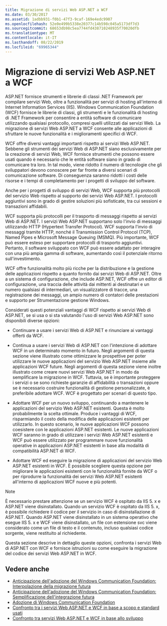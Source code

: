 ```yaml
---
title: Migrazione di servizi Web ASP.NET a WCF
ms.date: 03/30/2017
ms.assetid: 1adbb931-f0b1-47f3-9caf-169e4edc9907
ms.openlocfilehash: 52e0e499b5338e20377c14b598c045a5173df7d3
ms.sourcegitcommit: 68653db98c5ea7744fd438710248935f70020dfb
ms.translationtype: MT
ms.contentlocale: it-IT
ms.lasthandoff: 08/22/2019
ms.locfileid: "69965344"
---
```

# <a name="migrating-aspnet-web-services-to-wcf"></a>Migrazione di servizi Web ASP.NET a WCF
ASP.NET fornisce strumenti e librerie di classi .NET Framework per compilare servizi Web, oltre a funzionalità per servizi di hosting all'interno di Internet Information Services (IIS). Windows Communication Foundation (WCF) fornisce le librerie di classi, gli strumenti e le funzionalità di hosting di .NET Framework per consentire a entità software di comunicare utilizzando qualsiasi protocollo, compresi quelli utilizzati dai servizi Web.  La migrazione di servizi Web ASP.NET a WCF consente alle applicazioni di sfruttare le nuove funzionalità e i miglioramenti specifici di WCF.  
  
 WCF offre diversi vantaggi importanti rispetto ai servizi Web ASP.NET. Sebbene gli strumenti dei servizi Web di ASP.NET siano esclusivamente per la creazione di servizi Web, WCF fornisce strumenti che possono essere usati quando è necessario che le entità software siano in grado di comunicare tra loro. In tal modo, viene ridotto il numero di tecnologie che gli sviluppatori devono conoscere per far fronte a diversi scenari di comunicazione software. Di conseguenza saranno ridotti i costi delle risorse e i tempi di completamento per i progetti di sviluppo del software.  
  
 Anche per i progetti di sviluppo di servizi Web, WCF supporta più protocolli del servizio Web rispetto al supporto dei servizi Web ASP.NET. I protocolli aggiuntivi sono in grado di gestire soluzioni più sofisticate, tra cui sessioni e transazioni affidabili.  
  
 WCF supporta più protocolli per il trasporto di messaggi rispetto ai servizi Web di ASP.NET. I servizi Web ASP.NET supportano solo l'invio di messaggi utilizzando HTTP (Hypertext Transfer Protocol). WCF supporta l'invio di messaggi tramite HTTP, nonché il Transmission Control Protocol (TCP), Named Pipes e Microsoft Message Queuing (MSMQ). Più importante, WCF può essere esteso per supportare protocolli di trasporto aggiuntivi. Pertanto, il software sviluppato con WCF può essere adattato per interagire con una più ampia gamma di software, aumentando così il potenziale ritorno sull'investimento.  
  
 WCF offre funzionalità molto più ricche per la distribuzione e la gestione delle applicazioni rispetto a quanto fornito dai servizi Web di ASP.NET. Oltre a un sistema di configurazione, che include ASP.NET, WCF offre un editor di configurazione, una traccia delle attività dai mittenti ai destinatari e un numero qualsiasi di intermediari, un visualizzatore di tracce, una registrazione dei messaggi, un ampio numero di contatori delle prestazioni e supporto per Strumentazione gestione Windows.  
  
 Considerati questi potenziali vantaggi di WCF rispetto ai servizi Web di ASP.NET, se si usa o si sta valutando l'uso di servizi Web ASP.NET sono disponibili diverse opzioni:  
  
- Continuare a usare i servizi Web di ASP.NET e rinunciare ai vantaggi offerti da WCF.  
  
- Continua a usare i servizi Web di ASP.NET con l'intenzione di adottare WCF in un determinato momento in futuro. Negli argomenti di questa sezione viene illustrato come ottimizzare le prospettive per poter utilizzare le nuove applicazioni del servizio Web ASP.NET insieme alle applicazioni WCF future. Negli argomenti di questa sezione viene inoltre illustrato come creare nuovi servizi Web ASP.NET in modo da semplificare la migrazione in WCF. Tuttavia, se è importante proteggere i servizi o se sono richieste garanzie di affidabilità o transazioni oppure se è necessario costruire funzionalità di gestione personalizzate, è preferibile adottare WCF. WCF è progettato per scenari di questo tipo.  
  
- Adottare WCF per un nuovo sviluppo, continuando a mantenere le applicazioni del servizio Web ASP.NET esistenti. Questa è molto probabilmente la scelta ottimale. Produce i vantaggi di WCF, risparmiando il costo della modifica delle applicazioni esistenti per utilizzarlo. In questo scenario, le nuove applicazioni WCF possono coesistere con le applicazioni ASP.NET esistenti. Le nuove applicazioni WCF saranno in grado di utilizzare i servizi Web ASP.NET esistenti e WCF può essere utilizzato per programmare nuove funzionalità operative in applicazioni ASP.NET esistenti in base alla modalità di compatibilità ASP.NET di WCF.  
  
- Adottare WCF ed eseguire la migrazione di applicazioni del servizio Web ASP.NET esistenti in WCF. È possibile scegliere questa opzione per migliorare le applicazioni esistenti con le funzionalità fornite da WCF o per riprodurre la funzionalità dei servizi Web ASP.NET esistenti all'interno di applicazioni WCF nuove e più potenti.  
  
> [!NOTE]
> È necessario prestare attenzione se un servizio WCF è ospitato da IIS 5. x e ASP.NET viene disinstallato. Quando un servizio WCF è ospitato da IIS 5. x, è possibile richiedere il codice per il servizio in caso di disinstallazione di ASP.NET. Quando ASP.NET viene disinstallato in un sistema operativo che esegue IIS 5. x e WCF viene disinstallato, un file con estensione svc viene considerato come un file di testo e il contenuto, incluso qualsiasi codice sorgente, viene restituito al richiedente.  
  
 Questa sezione descrive in dettaglio queste opzioni, confronta i servizi Web di ASP.NET con WCF e fornisce istruzioni su come eseguire la migrazione del codice dei servizi Web ASP.NET in WCF.  
  
## <a name="see-also"></a>Vedere anche

- [Anticipazione dell'adozione del Windows Communication Foundation: Interpolazione della migrazione futura](../../../../docs/framework/wcf/feature-details/anticipating-adopting-wcf-migration.md)
- [Anticipazione dell'adozione del Windows Communication Foundation: Semplificazione dell'integrazione futura](../../../../docs/framework/wcf/feature-details/anticipating-adopting-the-wcf-easing-future-integration.md)
- [Adozione di Windows Communication Foundation](../../../../docs/framework/wcf/feature-details/adopting-wcf.md)
- [Confronto tra i servizi Web ASP.NET e WCF in base a scopo e standard usati](../../../../docs/framework/wcf/feature-details/comparing-aspnet-web-services-to-wcf-based-on-purpose-and-standards-used.md)
- [Confronto tra servizi Web ASP.NET e WCF in base allo sviluppo](../../../../docs/framework/wcf/feature-details/comparing-aspnet-web-services-to-wcf-based-on-development.md)
